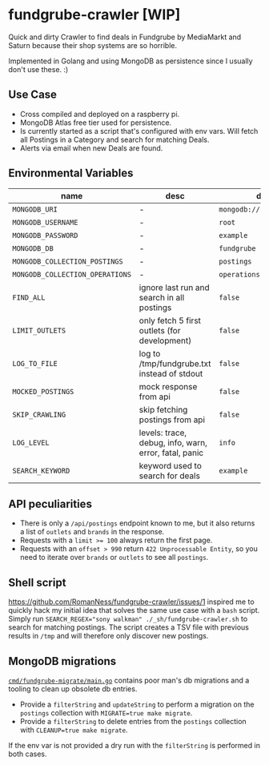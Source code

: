 # fundgrube-crawler [WIP]

Quick and dirty Crawler to find deals in Fundgrube by MediaMarkt and Saturn because their shop systems are so horrible.

Implemented in Golang and using MongoDB as persistence since I usually don't use these. :)

## Use Case

- Cross compiled and deployed on a raspberry pi.
- MongoDB Atlas free tier used for persistence.
- Is currently started as a script that's configured with env vars.
  Will fetch all Postings in a Category and search for matching Deals.
- Alerts via email when new Deals are found.

## Environmental Variables

| name                            | desc                                                  | default                     |
|---------------------------------|-------------------------------------------------------|-----------------------------|
| `MONGODB_URI`                   | -                                                     | `mongodb://localhost:27017` |
| `MONGODB_USERNAME`              | -                                                     | `root`                      |
| `MONGODB_PASSWORD`              | -                                                     | `example`                   |
| `MONGODB_DB`                    | -                                                     | `fundgrube`                 |
| `MONGODB_COLLECTION_POSTINGS`   | -                                                     | `postings`                  |
| `MONGODB_COLLECTION_OPERATIONS` | -                                                     | `operations`                |
| `FIND_ALL`                      | ignore last run and search in all postings            | `false`                     |
| `LIMIT_OUTLETS`                 | only fetch 5 first outlets (for development)          | `false`                     |
| `LOG_TO_FILE`                   | log to /tmp/fundgrube.txt instead of stdout           | `false`                     |
| `MOCKED_POSTINGS`               | mock response from api                                | `false`                     |
| `SKIP_CRAWLING`                 | skip fetching postings from api                       | `false`                     |
| `LOG_LEVEL`                     | levels: trace, debug, info, warn, error, fatal, panic | `info`                      |
| `SEARCH_KEYWORD`                | keyword used to search for deals                      | `example`                   |

## API peculiarities

- There is only a `/api/postings` endpoint known to me, but it also returns a list of `outlets` and `brands` in the
  response.
- Requests with a `limit >= 100` always return the first page.
- Requests with an `offset > 990` return `422 Unprocessable Entity`, so you need to iterate over `brands` or `outlets`
  to see all `postings`.

## Shell script

https://github.com/RomanNess/fundgrube-crawler/issues/1 inspired me to quickly hack my initial idea that solves the same
use case with a `bash` script.
Simply run `SEARCH_REGEX="sony walkman" ./_sh/fundgrube-crawler.sh` to search for matching postings.
The script creates a TSV file with previous results in `/tmp` and will therefore only discover new postings.

## MongoDB migrations
[`cmd/fundgrube-migrate/main.go`](cmd/fundgrube-migrate/main.go) contains poor man's db migrations and a tooling to clean up obsolete db entries.
* Provide a `filterString` and `updateString` to perform a migration on the `postings` collection with `MIGRATE=true make migrate`.
* Provide a `filterString` to delete entries from the `postings` collection with `CLEANUP=true make migrate`.

If the env var is not provided a dry run with the `filterString` is performed in both cases.